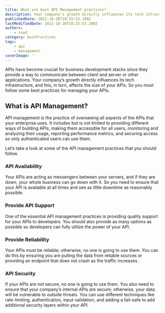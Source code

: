 ```yaml
---
title: What are best API Management practices?
description: Your company’s growth directly influences its tech infrastructure, and this, in turn, affects the size of your APIs. So you must follow some best practices for managing your APIs.
publishedDate: 2021-10-26T10:25:53.100Z
lastModifiedDate: 2021-10-26T10:25:53.100Z
authors:
    - saad
category: bestPractices
tags:
    - api
    - management
coverImage: ''
---
```


<Lead>
	APIs have become crucial for business development stacks since they provide
	a way to communicate between client and server or other applications. Your
	company’s growth directly influences its tech infrastructure, and this, in
	turn, affects the size of your APIs. So you must follow some best practices
	for managing your APIs.
</Lead>

## What is API Management?

API management is the practice of overseeing all aspects of the APIs that your enterprise uses. It includes but is not limited to providing different ways of building APIs, making them accessible for all users, monitoring and analyzing their usage, reporting performance metrics, and securing access so only authenticated users can use them.

Let’s take a look at some of the API management practices that you should follow.

### API Availability

Your APIs are acting as messengers between your servers, and if they are down, your whole business can go down with it. So you need to ensure that your API is available at all times and see as little downtime as reasonably possible.

### Provide API Support

One of the essential API management practices is providing quality support for your APIs to developers. You should also provide as many options as possible so developers can fully utilize the power of your API.

### Provide Reliability

Your APIs must be reliable; otherwise, no one is going to use them. You can do this by ensuring you are pulling the data from reliable sources or providing an endpoint that does not crash as the traffic increases.

### API Security

If your APIs are not secure, no one is going to use them. You also need to ensure that your company’s internal APIs are secure; otherwise, your data will be vulnerable to outside threats. You can use different techniques like rate-limiting, authentication, input validation, and adding a fail-safe to add additional security layers within your API.
